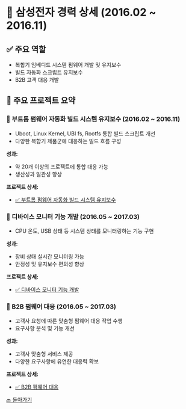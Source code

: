 # 🏢 삼성전자 경력 상세 (2016.02 \~ 2016.11)

## ✅ 주요 역할

* 복합기 임베디드 시스템 펌웨어 개발 및 유지보수
* 빌드 자동화 스크립트 유지보수
* B2B 고객 대응 개발

## 📌 주요 프로젝트 요약

### 🔹 부트롬 펌웨어 자동화 빌드 시스템 유지보수 (2016.02 \~ 2016.11)

* Uboot, Linux Kernel, UBI fs, Rootfs 통합 빌드 스크립트 개선
* 다양한 복합기 제품군에 대응하는 빌드 흐름 구성

**성과:**

* 약 20개 이상의 프로젝트에 통합 대응 가능
* 생산성과 일관성 향상

**프로젝트 상세:**

* [✅ 부트롬 펌웨어 자동화 빌드 시스템 유지보수](./projects/samsung-bootrom-build-maintenance.md)

### 🔹 디바이스 모니터 기능 개발 (2016.05 \~ 2017.03)

* CPU 온도, USB 상태 등 시스템 상태를 모니터링하는 기능 구현

**성과:**

* 장비 상태 실시간 모니터링 가능
* 안정성 및 유지보수 편의성 향상

**프로젝트 상세:**

* [✅ 디바이스 모니터 기능 개발](./projects/samsung-bootrom-build-maintenance.md)

### 🔹 B2B 펌웨어 대응 (2016.05 \~ 2017.03)

* 고객사 요청에 따른 맞춤형 펌웨어 대응 작업 수행
* 요구사항 분석 및 기능 개선

**성과:**

* 고객사 맞춤형 서비스 제공
* 다양한 요구사항에 유연한 대응력 확보

**프로젝트 상세:**

* [✅ B2B 펌웨어 대응](./projects/samsung-b2b.md)

[🔙 돌아가기](./README.md)
